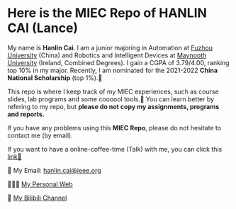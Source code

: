 # Here is the MIEC Repo of HANLIN CAI (Lance)
My name is **Hanlin Cai**. I am a junior majoring in Automation at [Fuzhou University] (China) and Robotics and Intelligent Devices at [Maynooth University] (Ireland, Combined Degrees). I gain a CGPA of 3.79/4.00, ranking top 10% in my major. Recently, I am nominated for the 2021-2022 **China National Scholarship** (top 1%).🎊

This repo is where I keep track of my MIEC experiences, such as course slides, lab programs and some coooool tools.🙈
You can learn better by refering to my repo, but **please do not copy my assignments, programs and reports.**

If you have any problems using this **MIEC Repo**, please do not hesitate to contact me (by email).

If you want to have a online-coffee-time (Talk) with me, you can click this [link🔗]

📮 My Email: [hanlin.cai@ieee.org](hanlin.cai@ieee.org)

👨🏻‍💻 [My Personal Web]

🎥 [My Bilibili Channel]

[link🔗]: https://mieclance.club/meet-with-lance
[My Personal Web]: https://mieclance.club/
[My Bilibili Channel]: https://space.bilibili.com/594030035?spm_id_from=333.1007.0.0
[Fuzhou University]: https://www.fzu.edu.cn/
[Maynooth University]: https://maynoothuniversity.ie/
[Chin-Hong Wong]: https://www.researchgate.net/profile/Chin-Hong-Wong
[Prof. Pietro Lio']: https://www.cl.cam.ac.uk/~pl219/
